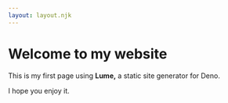 ```yaml
---
layout: layout.njk
---
```

# Welcome to my website

This is my first page using **Lume,**
a static site generator for Deno.

I hope you enjoy it.